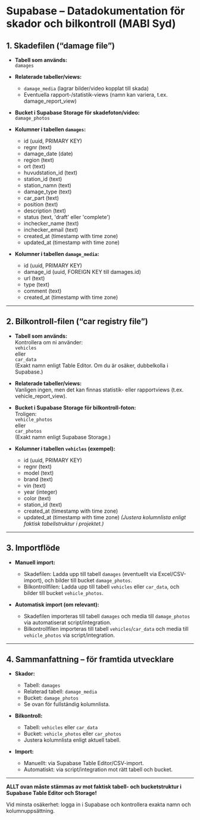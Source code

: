 # Supabase – Datadokumentation för skador och bilkontroll (MABI Syd)

## 1. Skadefilen (“damage file”)

- **Tabell som används:**  
  `damages`

- **Relaterade tabeller/views:**  
  - `damage_media` (lagrar bilder/video kopplat till skada)
  - Eventuella rapport-/statistik-views (namn kan variera, t.ex. damage_report_view)

- **Bucket i Supabase Storage för skadefoton/video:**  
  `damage_photos`

- **Kolumner i tabellen `damages`:**
    - id (uuid, PRIMARY KEY)
    - regnr (text)
    - damage_date (date)
    - region (text)
    - ort (text)
    - huvudstation_id (text)
    - station_id (text)
    - station_namn (text)
    - damage_type (text)
    - car_part (text)
    - position (text)
    - description (text)
    - status (text, 'draft' eller 'complete')
    - inchecker_name (text)
    - inchecker_email (text)
    - created_at (timestamp with time zone)
    - updated_at (timestamp with time zone)

- **Kolumner i tabellen `damage_media`:**
    - id (uuid, PRIMARY KEY)
    - damage_id (uuid, FOREIGN KEY till damages.id)
    - url (text)
    - type (text)
    - comment (text)
    - created_at (timestamp with time zone)

---

## 2. Bilkontroll-filen (“car registry file”)

- **Tabell som används:**  
  Kontrollera om ni använder:  
  `vehicles`  
  eller  
  `car_data`  
  (Exakt namn enligt Table Editor. Om du är osäker, dubbelkolla i Supabase.)

- **Relaterade tabeller/views:**  
  Vanligen ingen, men det kan finnas statistik- eller rapportviews (t.ex. vehicle_report_view).

- **Bucket i Supabase Storage för bilkontroll-foton:**  
  Troligen:  
  `vehicle_photos`  
  eller  
  `car_photos`  
  (Exakt namn enligt Supabase Storage.)

- **Kolumner i tabellen `vehicles` (exempel):**
    - id (uuid, PRIMARY KEY)
    - regnr (text)
    - model (text)
    - brand (text)
    - vin (text)
    - year (integer)
    - color (text)
    - station_id (text)
    - created_at (timestamp with time zone)
    - updated_at (timestamp with time zone)
  *(Justera kolumnlista enligt faktisk tabellstruktur i projektet.)*

---

## 3. Importflöde

- **Manuell import:**  
  - Skadefilen: Ladda upp till tabell `damages` (eventuellt via Excel/CSV-import), och bilder till bucket `damage_photos`.
  - Bilkontrollfilen: Ladda upp till tabell `vehicles` eller `car_data`, och bilder till bucket `vehicle_photos`.

- **Automatisk import (om relevant):**  
  - Skadefilen importeras till tabell `damages` och media till `damage_photos` via automatiserat script/integration.
  - Bilkontrollfilen importeras till tabell `vehicles`/`car_data` och media till `vehicle_photos` via script/integration.

---

## 4. Sammanfattning – för framtida utvecklare

- **Skador:**  
  - Tabell: `damages`  
  - Relaterad tabell: `damage_media`  
  - Bucket: `damage_photos`  
  - Se ovan för fullständig kolumnlista.

- **Bilkontroll:**  
  - Tabell: `vehicles` eller `car_data`  
  - Bucket: `vehicle_photos` eller `car_photos`  
  - Justera kolumnlista enligt aktuell tabell.

- **Import:**  
  - Manuellt: via Supabase Table Editor/CSV-import.
  - Automatiskt: via script/integration mot rätt tabell och bucket.

---

**ALLT ovan måste stämmas av mot faktisk tabell- och bucketstruktur i Supabase Table Editor och Storage!**

Vid minsta osäkerhet: logga in i Supabase och kontrollera exakta namn och kolumnuppsättning.
